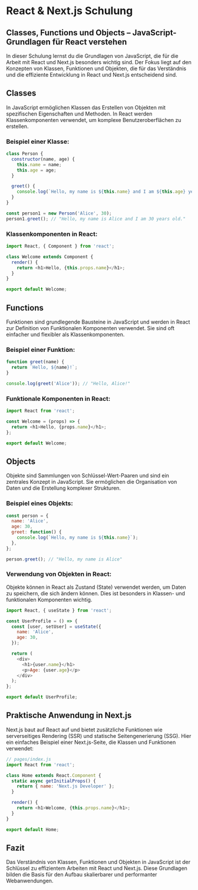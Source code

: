 
# React & Next.js Schulung

## Classes, Functions und Objects – JavaScript-Grundlagen für React verstehen

In dieser Schulung lernst du die Grundlagen von JavaScript, die für die Arbeit mit React und Next.js besonders wichtig sind. Der Fokus liegt auf den Konzepten von Klassen, Funktionen und Objekten, die für das Verständnis und die effiziente Entwicklung in React und Next.js entscheidend sind.

## Classes

In JavaScript ermöglichen Klassen das Erstellen von Objekten mit spezifischen Eigenschaften und Methoden. In React werden Klassenkomponenten verwendet, um komplexe Benutzeroberflächen zu erstellen.

### Beispiel einer Klasse:

```javascript
class Person {
  constructor(name, age) {
    this.name = name;
    this.age = age;
  }

  greet() {
    console.log(`Hello, my name is ${this.name} and I am ${this.age} years old.`);
  }
}

const person1 = new Person('Alice', 30);
person1.greet(); // "Hello, my name is Alice and I am 30 years old."
```

### Klassenkomponenten in React:

```javascript
import React, { Component } from 'react';

class Welcome extends Component {
  render() {
    return <h1>Hello, {this.props.name}</h1>;
  }
}

export default Welcome;
```

## Functions

Funktionen sind grundlegende Bausteine in JavaScript und werden in React zur Definition von Funktionalen Komponenten verwendet. Sie sind oft einfacher und flexibler als Klassenkomponenten.

### Beispiel einer Funktion:

```javascript
function greet(name) {
  return `Hello, ${name}!`;
}

console.log(greet('Alice')); // "Hello, Alice!"
```

### Funktionale Komponenten in React:

```javascript
import React from 'react';

const Welcome = (props) => {
  return <h1>Hello, {props.name}</h1>;
};

export default Welcome;
```

## Objects

Objekte sind Sammlungen von Schlüssel-Wert-Paaren und sind ein zentrales Konzept in JavaScript. Sie ermöglichen die Organisation von Daten und die Erstellung komplexer Strukturen.

### Beispiel eines Objekts:

```javascript
const person = {
  name: 'Alice',
  age: 30,
  greet: function() {
    console.log(`Hello, my name is ${this.name}`);
  },
};

person.greet(); // "Hello, my name is Alice"
```

### Verwendung von Objekten in React:

Objekte können in React als Zustand (State) verwendet werden, um Daten zu speichern, die sich ändern können. Dies ist besonders in Klassen- und funktionalen Komponenten wichtig.

```javascript
import React, { useState } from 'react';

const UserProfile = () => {
  const [user, setUser] = useState({
    name: 'Alice',
    age: 30,
  });

  return (
    <div>
      <h1>{user.name}</h1>
      <p>Age: {user.age}</p>
    </div>
  );
};

export default UserProfile;
```

## Praktische Anwendung in Next.js

Next.js baut auf React auf und bietet zusätzliche Funktionen wie serverseitiges Rendering (SSR) und statische Seitengenerierung (SSG). Hier ein einfaches Beispiel einer Next.js-Seite, die Klassen und Funktionen verwendet:

```javascript
// pages/index.js
import React from 'react';

class Home extends React.Component {
  static async getInitialProps() {
    return { name: 'Next.js Developer' };
  }

  render() {
    return <h1>Welcome, {this.props.name}</h1>;
  }
}

export default Home;
```

## Fazit

Das Verständnis von Klassen, Funktionen und Objekten in JavaScript ist der Schlüssel zu effizientem Arbeiten mit React und Next.js. Diese Grundlagen bilden die Basis für den Aufbau skalierbarer und performanter Webanwendungen.
